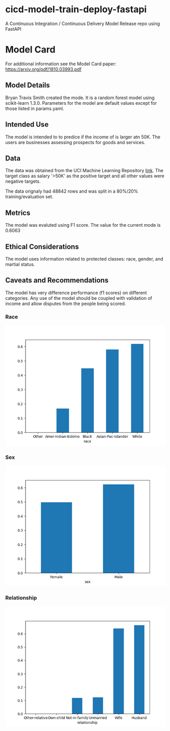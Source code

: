 # cicd-model-train-deploy-fastapi
A Continuous Integration / Continuous Delivery Model Release repo using FastAPI



# Model Card

For additional information see the Model Card paper: https://arxiv.org/pdf/1810.03993.pdf

## Model Details
Bryan Travis Smith created the mode.  It is a random forest model using
scikit-learn 1.3.0.   Parameters for the model are default values except for
those listed in params.yaml.

## Intended Use
The model is intended to to predice if the income of is larger atn 50K.  The
users are businesses assessing prospects for goods and services.

##  Data
The data was obtained from the UCI Machine Learning Repository
[link](https://archive.ics.uci.edu/dataset/20/census+income). The target class
as salary '>50K' as the positive target and all other values were negative
targets.

The data orignaly had 48842 rows and was split in a 80%/20% training/evaluation
set.

## Metrics
The model was evaluted using F1 score.  The value for the current mode is
0.6063

## Ethical Considerations

The model uses information related to protected classes: race, gender, and
martial status.

## Caveats and Recommendations

The model has very difference performance (f1 scores) on different categories.
Any use of the model should be coupled with validation of income and allow
disputes from the people being scored.

### Race
![race](https://raw.githubusercontent.com/bryantravissmith/cicd-model-train-deploy-fastapi/main/plots/race.png?raw=True)

### Sex
![sex](https://raw.githubusercontent.com/bryantravissmith/cicd-model-train-deploy-fastapi/main/plots/sex.png?raw=True)

### Relationship
![relationship](https://raw.githubusercontent.com/bryantravissmith/cicd-model-train-deploy-fastapi/main/plots/relationship.png?raw=True)